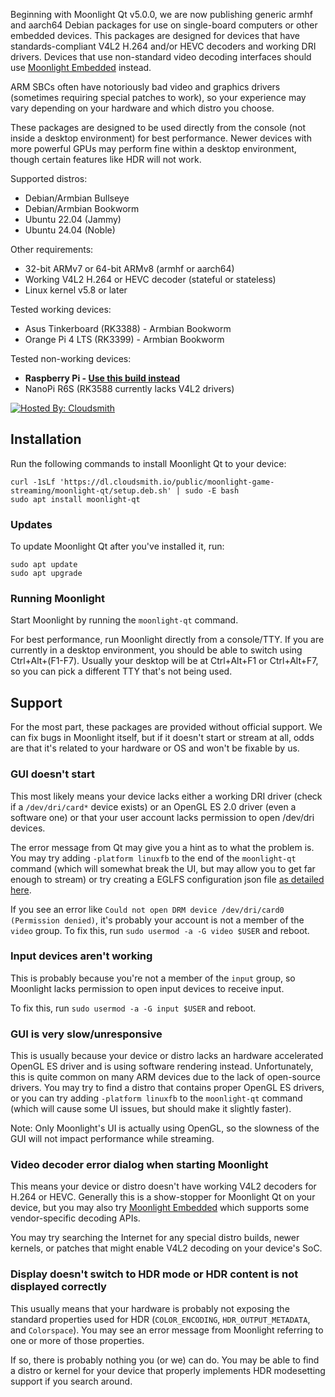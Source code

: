 Beginning with Moonlight Qt v5.0.0, we are now publishing generic armhf and aarch64 Debian packages for use on single-board computers or other embedded devices. This packages are designed for devices that have standards-compliant V4L2 H.264 and/or HEVC decoders and working DRI drivers. Devices that use non-standard video decoding interfaces should use [Moonlight Embedded](https://github.com/moonlight-stream/moonlight-embedded) instead.

ARM SBCs often have notoriously bad video and graphics drivers (sometimes requiring special patches to work), so your experience may vary depending on your hardware and which distro you choose.

These packages are designed to be used directly from the console (not inside a desktop environment) for best performance. Newer devices with more powerful GPUs may perform fine within a desktop environment, though certain features like HDR will not work.

Supported distros:
- Debian/Armbian Bullseye
- Debian/Armbian Bookworm
- Ubuntu 22.04 (Jammy)
- Ubuntu 24.04 (Noble)

Other requirements:
- 32-bit ARMv7 or 64-bit ARMv8 (armhf or aarch64)
- Working V4L2 H.264 or HEVC decoder (stateful or stateless)
- Linux kernel v5.8 or later

Tested working devices:
- Asus Tinkerboard (RK3388) - Armbian Bookworm 
- Orange Pi 4 LTS (RK3399) - Armbian Bookworm

Tested non-working devices:
- **Raspberry Pi - [Use this build instead](https://github.com/moonlight-stream/moonlight-docs/wiki/Installing-Moonlight-Qt-on-Raspberry-Pi-4)**
- NanoPi R6S (RK3588 currently lacks V4L2 drivers)

[![Hosted By: Cloudsmith](https://img.shields.io/badge/OSS%20hosting%20by-cloudsmith-blue?logo=cloudsmith&style=for-the-badge)](https://cloudsmith.com)

## Installation
Run the following commands to install Moonlight Qt to your device:
```
curl -1sLf 'https://dl.cloudsmith.io/public/moonlight-game-streaming/moonlight-qt/setup.deb.sh' | sudo -E bash
sudo apt install moonlight-qt
```

### Updates
To update Moonlight Qt after you've installed it, run:
```
sudo apt update
sudo apt upgrade
```

### Running Moonlight

Start Moonlight by running the `moonlight-qt` command.

For best performance, run Moonlight directly from a console/TTY. If you are currently in a desktop environment, you should be able to switch using Ctrl+Alt+(F1-F7). Usually your desktop will be at Ctrl+Alt+F1 or Ctrl+Alt+F7, so you can pick a different TTY that's not being used.

## Support

For the most part, these packages are provided without official support. We can fix bugs in Moonlight itself, but if it doesn't start or stream at all, odds are that it's related to your hardware or OS and won't be fixable by us.

### GUI doesn't start

This most likely means your device lacks either a working DRI driver (check if a `/dev/dri/card*` device exists) or an OpenGL ES 2.0 driver (even a software one) or that your user account lacks permission to open /dev/dri devices.

The error message from Qt may give you a hint as to what the problem is. You may try adding `-platform linuxfb` to the end of the `moonlight-qt` command (which will somewhat break the UI, but may allow you to get far enough to stream) or try creating a EGLFS configuration json file [as detailed here](https://doc.qt.io/qt-5/embedded-linux.html#eglfs-with-the-eglfs-kms-backend).

If you see an error like `Could not open DRM device /dev/dri/card0 (Permission denied)`, it's probably your account is not a member of the `video` group. To fix this, run `sudo usermod -a -G video $USER` and reboot.

### Input devices aren't working

This is probably because you're not a member of the `input` group, so Moonlight lacks permission to open input devices to receive input.

To fix this, run `sudo usermod -a -G input $USER` and reboot.

### GUI is very slow/unresponsive

This is usually because your device or distro lacks an hardware accelerated OpenGL ES driver and is using software rendering instead. Unfortunately, this is quite common on many ARM devices due to the lack of open-source drivers. You may try to find a distro that contains proper OpenGL ES drivers, or you can try adding `-platform linuxfb` to the `moonlight-qt` command (which will cause some UI issues, but should make it slightly faster).

Note: Only Moonlight's UI is actually using OpenGL, so the slowness of the GUI will not impact performance while streaming.

### Video decoder error dialog when starting Moonlight

This means your device or distro doesn't have working V4L2 decoders for H.264 or HEVC. Generally this is a show-stopper for Moonlight Qt
on your device, but you may also try [Moonlight Embedded](https://github.com/moonlight-stream/moonlight-embedded) which supports some vendor-specific decoding APIs.

You may try searching the Internet for any special distro builds, newer kernels, or patches that might enable V4L2 decoding on your device's SoC.

### Display doesn't switch to HDR mode or HDR content is not displayed correctly

This usually means that your hardware is probably not exposing the standard properties used for HDR (`COLOR_ENCODING`, `HDR_OUTPUT_METADATA`, and `Colorspace`). You may see an error message from Moonlight referring to one or more of those properties.

If so, there is probably nothing you (or we) can do. You may be able to find a distro or kernel for your device that properly implements HDR modesetting support if you search around.
